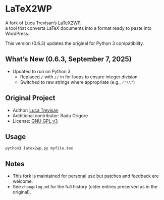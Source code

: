 # LaTeX2WP

A fork of Luca Trevisan’s [LaTeX2WP](https://lucatrevisan.wordpress.com/latex-to-wordpress/),  
a tool that converts LaTeX documents into a format ready to paste into WordPress.

This version (0.6.3) updates the original for Python 3 compatibility.

## What’s New (0.6.3, September 7, 2025)

- Updated to run on Python 3
  - Replaced `/` with `//` in for loops to ensure integer division
  - Switched to raw strings where appropriate (e.g., `r"\\"`)

## Original Project

- Author: [Luca Trevisan](https://lucatrevisan.github.io/)
- Additional contributor: Radu Grigore
- License: [GNU GPL v3](https://www.gnu.org/licenses/gpl-3.0.html)

## Usage

`python3 latex2wp.py myfile.tex`

## Notes

- This fork is maintained for personal use but patches and feedback are welcome.
- See `changelog.md` for the full history (older entries preserved as in the original).
